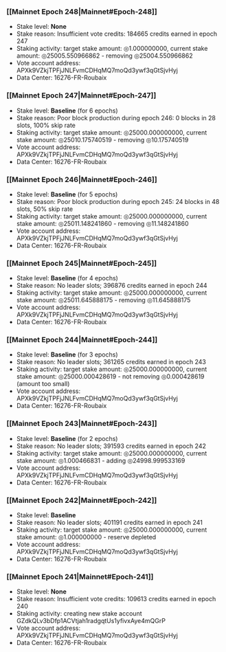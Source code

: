 ### [[Mainnet Epoch 248|Mainnet#Epoch-248]]
* Stake level: **None**
* Stake reason: Insufficient vote credits: 184665 credits earned in epoch 247
* Staking activity: target stake amount: ◎1.000000000, current stake amount: ◎25005.550966862 - removing ◎25004.550966862
* Vote account address: APXk9VZkjTPFjJNLFvmCDHqMQ7moQd3ywf3qGtSjvHyj
* Data Center: 16276-FR-Roubaix
### [[Mainnet Epoch 247|Mainnet#Epoch-247]]
* Stake level: **Baseline** (for 6 epochs)
* Stake reason: Poor block production during epoch 246: 0 blocks in 28 slots, 100% skip rate
* Staking activity: target stake amount: ◎25000.000000000, current stake amount: ◎25010.175740519 - removing ◎10.175740519
* Vote account address: APXk9VZkjTPFjJNLFvmCDHqMQ7moQd3ywf3qGtSjvHyj
* Data Center: 16276-FR-Roubaix
### [[Mainnet Epoch 246|Mainnet#Epoch-246]]
* Stake level: **Baseline** (for 5 epochs)
* Stake reason: Poor block production during epoch 245: 24 blocks in 48 slots, 50% skip rate
* Staking activity: target stake amount: ◎25000.000000000, current stake amount: ◎25011.148241860 - removing ◎11.148241860
* Vote account address: APXk9VZkjTPFjJNLFvmCDHqMQ7moQd3ywf3qGtSjvHyj
* Data Center: 16276-FR-Roubaix
### [[Mainnet Epoch 245|Mainnet#Epoch-245]]
* Stake level: **Baseline** (for 4 epochs)
* Stake reason: No leader slots; 396876 credits earned in epoch 244
* Staking activity: target stake amount: ◎25000.000000000, current stake amount: ◎25011.645888175 - removing ◎11.645888175
* Vote account address: APXk9VZkjTPFjJNLFvmCDHqMQ7moQd3ywf3qGtSjvHyj
* Data Center: 16276-FR-Roubaix
### [[Mainnet Epoch 244|Mainnet#Epoch-244]]
* Stake level: **Baseline** (for 3 epochs)
* Stake reason: No leader slots; 361265 credits earned in epoch 243
* Staking activity: target stake amount: ◎25000.000000000, current stake amount: ◎25000.000428619 - not removing ◎0.000428619 (amount too small)
* Vote account address: APXk9VZkjTPFjJNLFvmCDHqMQ7moQd3ywf3qGtSjvHyj
* Data Center: 16276-FR-Roubaix
### [[Mainnet Epoch 243|Mainnet#Epoch-243]]
* Stake level: **Baseline** (for 2 epochs)
* Stake reason: No leader slots; 391593 credits earned in epoch 242
* Staking activity: target stake amount: ◎25000.000000000, current stake amount: ◎1.000466831 - adding ◎24998.999533169
* Vote account address: APXk9VZkjTPFjJNLFvmCDHqMQ7moQd3ywf3qGtSjvHyj
* Data Center: 16276-FR-Roubaix
### [[Mainnet Epoch 242|Mainnet#Epoch-242]]
* Stake level: **Baseline**
* Stake reason: No leader slots; 401191 credits earned in epoch 241
* Staking activity: target stake amount: ◎25000.000000000, current stake amount: ◎1.000000000 - reserve depleted
* Vote account address: APXk9VZkjTPFjJNLFvmCDHqMQ7moQd3ywf3qGtSjvHyj
* Data Center: 16276-FR-Roubaix
### [[Mainnet Epoch 241|Mainnet#Epoch-241]]
* Stake level: **None**
* Stake reason: Insufficient vote credits: 109613 credits earned in epoch 240
* Staking activity: creating new stake account GZdkQLv3bDfp1ACVtjah1radgqtUs1yfivxAye4mQGrP
* Vote account address: APXk9VZkjTPFjJNLFvmCDHqMQ7moQd3ywf3qGtSjvHyj
* Data Center: 16276-FR-Roubaix